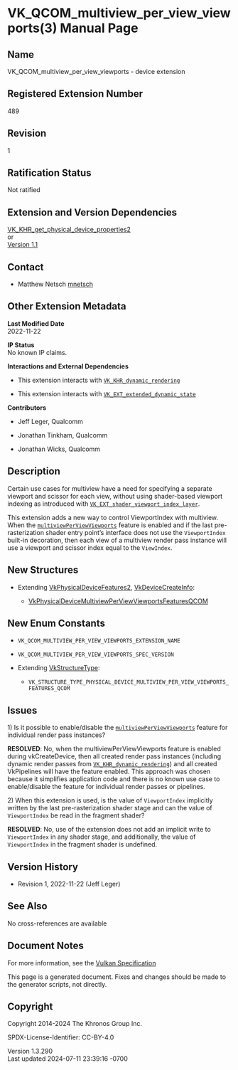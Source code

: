 # VK_QCOM_multiview_per_view_viewports(3) Manual Page

## Name

VK_QCOM_multiview_per_view_viewports - device extension



## <a href="#_registered_extension_number" class="anchor"></a>Registered Extension Number

489

## <a href="#_revision" class="anchor"></a>Revision

1

## <a href="#_ratification_status" class="anchor"></a>Ratification Status

Not ratified

## <a href="#_extension_and_version_dependencies" class="anchor"></a>Extension and Version Dependencies

[VK_KHR_get_physical_device_properties2](https://registry.khronos.org/vulkan/specs/1.3-extensions/man/html/VK_KHR_get_physical_device_properties2.html)  
or  
[Version 1.1](#versions-1.1)  

## <a href="#_contact" class="anchor"></a>Contact

- Matthew Netsch <a
  href="https://github.com/KhronosGroup/Vulkan-Docs/issues/new?body=%5BVK_QCOM_multiview_per_view_viewports%5D%20@mnetsch%0A*Here%20describe%20the%20issue%20or%20question%20you%20have%20about%20the%20VK_QCOM_multiview_per_view_viewports%20extension*"
  target="_blank" rel="nofollow noopener"><em></em>mnetsch</a>

## <a href="#_other_extension_metadata" class="anchor"></a>Other Extension Metadata

**Last Modified Date**  
2022-11-22

**IP Status**  
No known IP claims.

**Interactions and External Dependencies**  
- This extension interacts with
  [`VK_KHR_dynamic_rendering`](VK_KHR_dynamic_rendering.html)

- This extension interacts with
  [`VK_EXT_extended_dynamic_state`](VK_EXT_extended_dynamic_state.html)

**Contributors**  
- Jeff Leger, Qualcomm

- Jonathan Tinkham, Qualcomm

- Jonathan Wicks, Qualcomm

## <a href="#_description" class="anchor"></a>Description

Certain use cases for multiview have a need for specifying a separate
viewport and scissor for each view, without using shader-based viewport
indexing as introduced with
[`VK_EXT_shader_viewport_index_layer`](VK_EXT_shader_viewport_index_layer.html).

This extension adds a new way to control ViewportIndex with multiview.
When the <a
href="https://registry.khronos.org/vulkan/specs/1.3-extensions/html/vkspec.html#features-multiview-per-view-viewports"
target="_blank"
rel="noopener"><code>multiviewPerViewViewports</code></a> feature is
enabled and if the last pre-rasterization shader entry point’s interface
does not use the `ViewportIndex` built-in decoration, then each view of
a multiview render pass instance will use a viewport and scissor index
equal to the `ViewIndex`.

## <a href="#_new_structures" class="anchor"></a>New Structures

- Extending [VkPhysicalDeviceFeatures2](https://registry.khronos.org/vulkan/specs/1.3-extensions/man/html/VkPhysicalDeviceFeatures2.html),
  [VkDeviceCreateInfo](https://registry.khronos.org/vulkan/specs/1.3-extensions/man/html/VkDeviceCreateInfo.html):

  - [VkPhysicalDeviceMultiviewPerViewViewportsFeaturesQCOM](https://registry.khronos.org/vulkan/specs/1.3-extensions/man/html/VkPhysicalDeviceMultiviewPerViewViewportsFeaturesQCOM.html)

## <a href="#_new_enum_constants" class="anchor"></a>New Enum Constants

- `VK_QCOM_MULTIVIEW_PER_VIEW_VIEWPORTS_EXTENSION_NAME`

- `VK_QCOM_MULTIVIEW_PER_VIEW_VIEWPORTS_SPEC_VERSION`

- Extending [VkStructureType](https://registry.khronos.org/vulkan/specs/1.3-extensions/man/html/VkStructureType.html):

  - `VK_STRUCTURE_TYPE_PHYSICAL_DEVICE_MULTIVIEW_PER_VIEW_VIEWPORTS_FEATURES_QCOM`

## <a href="#_issues" class="anchor"></a>Issues

1\) Is it possible to enable/disable the <a
href="https://registry.khronos.org/vulkan/specs/1.3-extensions/html/vkspec.html#features-multiview-per-view-viewports"
target="_blank"
rel="noopener"><code>multiviewPerViewViewports</code></a> feature for
individual render pass instances?

**RESOLVED**: No, when the multiviewPerViewViewports feature is enabled
during vkCreateDevice, then all created render pass instances (including
dynamic render passes from
[`VK_KHR_dynamic_rendering`](VK_KHR_dynamic_rendering.html)) and all
created VkPipelines will have the feature enabled. This approach was
chosen because it simplifies application code and there is no known use
case to enable/disable the feature for individual render passes or
pipelines.

2\) When this extension is used, is the value of `ViewportIndex`
implicitly written by the last pre-rasterization shader stage and can
the value of `ViewportIndex` be read in the fragment shader?

**RESOLVED**: No, use of the extension does not add an implicit write to
`ViewportIndex` in any shader stage, and additionally, the value of
`ViewportIndex` in the fragment shader is undefined.

## <a href="#_version_history" class="anchor"></a>Version History

- Revision 1, 2022-11-22 (Jeff Leger)

## <a href="#_see_also" class="anchor"></a>See Also

No cross-references are available

## <a href="#_document_notes" class="anchor"></a>Document Notes

For more information, see the <a
href="https://registry.khronos.org/vulkan/specs/1.3-extensions/html/vkspec.html#VK_QCOM_multiview_per_view_viewports"
target="_blank" rel="noopener">Vulkan Specification</a>

This page is a generated document. Fixes and changes should be made to
the generator scripts, not directly.

## <a href="#_copyright" class="anchor"></a>Copyright

Copyright 2014-2024 The Khronos Group Inc.

SPDX-License-Identifier: CC-BY-4.0

Version 1.3.290  
Last updated 2024-07-11 23:39:16 -0700
